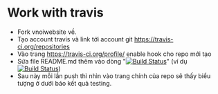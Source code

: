 # Work with travis

- Fork vnoiwebsite về.
- Tạo account travis và link tới account git https://travis-ci.org/repositories
- Vào trang https://travis-ci.org/profile/ enable hook cho repo mới tạo
- Sửa file README.md thêm vào dòng "[![Build Status](https://travis-ci.org/[gitaccount]/vnoiwebsite.svg)](https://travis-ci.org/[gitaccount]/vnoiwebsite)" (ví dụ [![Build Status](https://travis-ci.org/chequochuu/vnoiwebsite.svg)](https://travis-ci.org/chequochuu/vnoiwebsite))
- Sau này mỗi lần push thì nhìn vào trang chính của repo sẽ thấy biểu tượng ở dưới báo kết quả testing.
